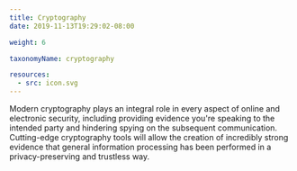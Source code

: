 ```yaml
---
title: Cryptography
date: 2019-11-13T19:29:02-08:00

weight: 6

taxonomyName: cryptography

resources:
  - src: icon.svg
---
```

Modern cryptography plays an integral role in every aspect of online and electronic security, including providing evidence you're speaking to the intended party and hindering spying on the subsequent communication.  Cutting-edge cryptography tools will allow the creation of incredibly strong evidence that general information processing has been performed in a privacy-preserving and trustless way.
